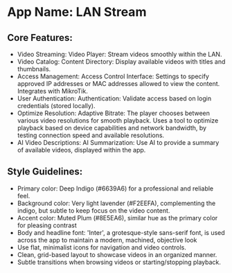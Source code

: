 # **App Name**: LAN Stream

## Core Features:

- Video Streaming: Video Player: Stream videos smoothly within the LAN.
- Video Catalog: Content Directory: Display available videos with titles and thumbnails.
- Access Management: Access Control Interface: Settings to specify approved IP addresses or MAC addresses allowed to view the content. Integrates with MikroTik.
- User Authentication: Authentication: Validate access based on login credentials (stored locally).
- Optimize Resolution: Adaptive Bitrate: The player chooses between various video resolutions for smooth playback. Uses a tool to optimize playback based on device capabilities and network bandwidth, by testing connection speed and available resolutions.
- AI Video Descriptions: AI Summarization: Use AI to provide a summary of available videos, displayed within the app.

## Style Guidelines:

- Primary color: Deep Indigo (#6639A6) for a professional and reliable feel.
- Background color: Very light lavender (#F2EEFA), complementing the indigo, but subtle to keep focus on the video content.
- Accent color: Muted Plum (#8E5EA6), similar hue as the primary color for pleasing contrast
- Body and headline font: 'Inter', a grotesque-style sans-serif font, is used across the app to maintain a modern, machined, objective look
- Use flat, minimalist icons for navigation and video controls.
- Clean, grid-based layout to showcase videos in an organized manner.
- Subtle transitions when browsing videos or starting/stopping playback.